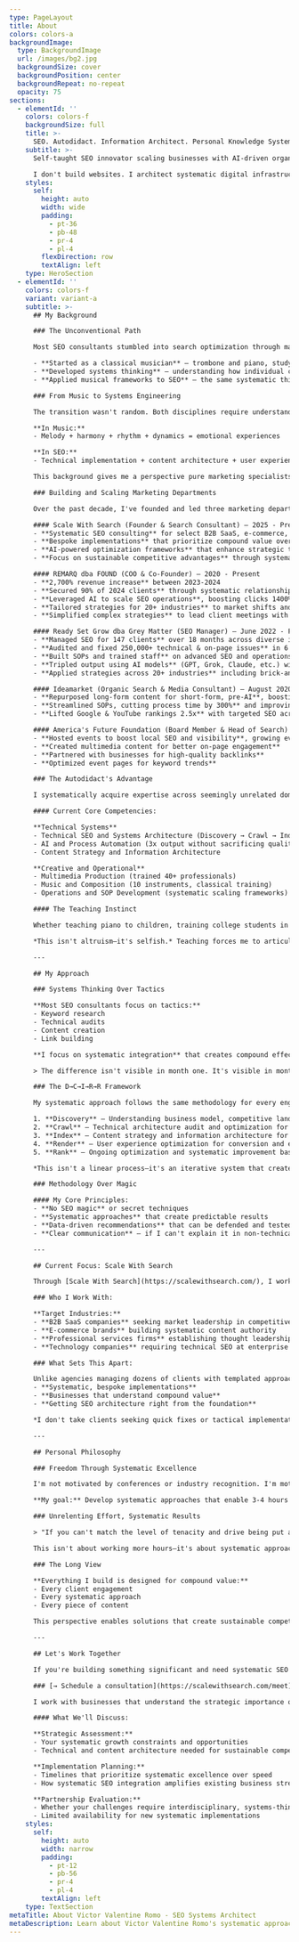 ```yaml
---
type: PageLayout
title: About
colors: colors-a
backgroundImage:
  type: BackgroundImage
  url: /images/bg2.jpg
  backgroundSize: cover
  backgroundPosition: center
  backgroundRepeat: no-repeat
  opacity: 75
sections:
  - elementId: ''
    colors: colors-f
    backgroundSize: full
    title: >-
      SEO. Autodidact. Information Architect. Personal Knowledge Systems. Semantics & Syntax. Scaling Your Business Website With Search. Multi-Instrumentalist.
    subtitle: >-
      Self-taught SEO innovator scaling businesses with AI-driven organic growth processes. Drove 2,700% revenue, 1,400% clicks, and audited 200+ companies across 30+ industries over my career.

      I don't build websites. I architect systematic digital infrastructures that create 2,700% revenue growth, 1,400% keyword performance increases, and manage 147+ clients through AI-powered optimization frameworks that compound value over time.
    styles:
      self:
        height: auto
        width: wide
        padding:
          - pt-36
          - pb-48
          - pr-4
          - pl-4
        flexDirection: row
        textAlign: left
    type: HeroSection
  - elementId: ''
    colors: colors-f
    variant: variant-a
    subtitle: >-
      ## My Background

      ### The Unconventional Path

      Most SEO consultants stumbled into search optimization through marketing or web development. My path was different:

      - **Started as a classical musician** — trombone and piano, studying structural principles of harmonic progressions
      - **Developed systems thinking** — understanding how individual components create emergent behavior
      - **Applied musical frameworks to SEO** — the same systematic thinking that creates compelling musical narratives drives systematic business growth

      ### From Music to Systems Engineering

      The transition wasn't random. Both disciplines require understanding how components interact to create effects that couldn't emerge from any single element:

      **In Music:**
      - Melody + harmony + rhythm + dynamics = emotional experiences

      **In SEO:**
      - Technical implementation + content architecture + user experience = market dominance

      This background gives me a perspective pure marketing specialists don't have: **I see SEO as a systems engineering problem, not a marketing tactic.**

      ### Building and Scaling Marketing Departments

      Over the past decade, I've founded and led three marketing departments, each achieving **eight-figure revenue milestones**:

      #### Scale With Search (Founder & Search Consultant) — 2025 - Present
      - **Systematic SEO consulting** for select B2B SaaS, e-commerce, and professional services clients
      - **Bespoke implementations** that prioritize compound value over quick fixes
      - **AI-powered optimization frameworks** that enhance strategic thinking
      - **Focus on sustainable competitive advantages** through systematic SEO architecture

      #### REMARQ dba FOUND (COO & Co-Founder) — 2020 - Present
      - **2,700% revenue increase** between 2023-2024
      - **Secured 90% of 2024 clients** through systematic relationship building and strategic positioning
      - **Leveraged AI to scale SEO operations**, boosting clicks 1400% from key keywords in 12 months
      - **Tailored strategies for 20+ industries** to market shifts and competitive landscapes
      - **Simplified complex strategies** to lead client meetings with 90% retention rate

      #### Ready Set Grow dba Grey Matter (SEO Manager) — June 2022 - February 2024
      - **Managed SEO for 147 clients** over 18 months across diverse industries
      - **Audited and fixed 250,000+ technical & on-page issues** in 6 months
      - **Built SOPs and trained staff** on advanced SEO and operations
      - **Tripled output using AI models** (GPT, Grok, Claude, etc.) without quality loss
      - **Applied strategies across 20+ industries** including brick-and-mortar, B2B, and professional services

      #### Ideamarket (Organic Search & Media Consultant) — August 2020 - February 2021
      - **Repurposed long-form content for short-form, pre-AI**, boosting engagement 70% in 4-week interval
      - **Streamlined SOPs, cutting process time by 300%** and improving output by 180% after 28 days
      - **Lifted Google & YouTube rankings 2.5x** with targeted SEO across 6-month engagement

      #### America's Future Foundation (Board Member & Head of Search) — August 2020 - June 2021
      - **Hosted events to boost local SEO and visibility**, growing event attendance by 80%
      - **Created multimedia content for better on-page engagement**
      - **Partnered with businesses for high-quality backlinks**
      - **Optimized event pages for keyword trends**

      ### The Autodidact's Advantage

      I systematically acquire expertise across seemingly unrelated domains to create solutions that specialists in any single field can't conceive of.

      #### Current Core Competencies:

      **Technical Systems**
      - Technical SEO and Systems Architecture (Discovery → Crawl → Index → Render → Rank)
      - AI and Process Automation (3x output without sacrificing quality)
      - Content Strategy and Information Architecture

      **Creative and Operational**
      - Multimedia Production (trained 40+ professionals)
      - Music and Composition (10 instruments, classical training)
      - Operations and SOP Development (systematic scaling frameworks)

      #### The Teaching Instinct

      Whether teaching piano to children, training college students in SEO, or developing SOPs for marketing teams, I create systematic approaches that enable others to achieve in months what took me years to learn.

      *This isn't altruism—it's selfish.* Teaching forces me to articulate systematic principles, which deepens understanding and reveals optimization opportunities.

      ---

      ## My Approach

      ### Systems Thinking Over Tactics

      **Most SEO consultants focus on tactics:**
      - Keyword research
      - Technical audits  
      - Content creation
      - Link building

      **I focus on systematic integration** that creates compound effects amplifying over time.

      > The difference isn't visible in month one. It's visible in month six when your traffic growth is accelerating while competitors hit plateaus.

      ### The D→C→I→R→R Framework

      My systematic approach follows the same methodology for every engagement:

      1. **Discovery** — Understanding business model, competitive landscape, systematic constraints
      2. **Crawl** — Technical architecture audit and optimization for systematic growth
      3. **Index** — Content strategy and information architecture for topical authority
      4. **Render** — User experience optimization for conversion and engagement
      5. **Rank** — Ongoing optimization and systematic improvement based on performance data

      *This isn't a linear process—it's an iterative system that creates compound improvements over time.*

      ### Methodology Over Magic

      #### My Core Principles:
      - **No SEO magic** or secret techniques
      - **Systematic approaches** that create predictable results
      - **Data-driven recommendations** that can be defended and tested
      - **Clear communication** — if I can't explain it in non-technical terms, I don't recommend it

      ---

      ## Current Focus: Scale With Search

      Through [Scale With Search](https://scalewithsearch.com/), I work with a select number of businesses that understand the strategic value of systematic SEO implementation.

      ### Who I Work With:

      **Target Industries:**
      - **B2B SaaS companies** seeking market leadership in competitive niches
      - **E-commerce brands** building systematic content authority
      - **Professional services firms** establishing thought leadership
      - **Technology companies** requiring technical SEO at enterprise scale

      ### What Sets This Apart:

      Unlike agencies managing dozens of clients with templated approaches, I focus on:
      - **Systematic, bespoke implementations**
      - **Businesses that understand compound value**
      - **Getting SEO architecture right from the foundation**

      *I don't take clients seeking quick fixes or tactical implementations.*

      ---

      ## Personal Philosophy

      ### Freedom Through Systematic Excellence

      I'm not motivated by conferences or industry recognition. I'm motivated by the freedom that comes from building systematic solutions that create sustainable value.

      **My goal:** Develop systematic approaches that enable 3-4 hours daily on challenging problems, then retreat to my farm in central North Carolina for family and long-term thinking.

      ### Unrelenting Effort, Systematic Results

      > "If you can't match the level of tenacity and drive being put at the table, you should resign your seat."

      This isn't about working more hours—it's about systematic approaches that create compound results through disciplined execution.

      ### The Long View

      **Everything I build is designed for compound value:**
      - Every client engagement
      - Every systematic approach  
      - Every piece of content

      This perspective enables solutions that create sustainable competitive advantages rather than temporary improvements.

      ---

      ## Let's Work Together

      If you're building something significant and need systematic SEO architecture that compounds value over time, let's talk.

      ### [→ Schedule a consultation](https://scalewithsearch.com/meet)

      I work with businesses that understand the strategic importance of getting digital foundations right from the beginning.

      #### What We'll Discuss:

      **Strategic Assessment:**
      - Your systematic growth constraints and opportunities
      - Technical and content architecture needed for sustainable competitive advantage

      **Implementation Planning:**
      - Timelines that prioritize systematic excellence over speed
      - How systematic SEO integration amplifies existing business strengths

      **Partnership Evaluation:**
      - Whether your challenges require interdisciplinary, systems-thinking approach
      - Limited availability for new systematic implementations
    styles:
      self:
        height: auto
        width: narrow
        padding:
          - pt-12
          - pb-56
          - pr-4
          - pl-4
        textAlign: left
    type: TextSection
metaTitle: About Victor Valentine Romo - SEO Systems Architect
metaDescription: Learn about Victor Valentine Romo's systematic approach to SEO and digital systems architecture. From music composition to enterprise SEO implementation.
---
```

